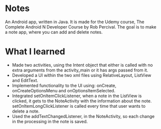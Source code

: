 # Notes

An Android app, written in Java. It is made for the Udemy course, The Complete Android N Developer Course by Rob Percival. The goal is to make a note app, where you can add and delete notes.

# What I learned

* Made two activities, using the Intent object that either is called with no extra arguments from the activity_main or it has args passed from it.
* Developed a UI within the two xml files using RelativeLayout, ListView and EditText.
* Implemented functionality to the UI using: onCreate, onCreateOptionsMenu and onOptionsItemSelected.
* Integrated setOnItemClickListener, when a note in the ListView is clicked, it gets to the NoteActivity with the information about the note. 
	setOnItemLongClickListener is called every time that user wants to delete a note.
* Used the addTextChangedListener, in the NoteActivity, so each change in the processing in the note is saved.